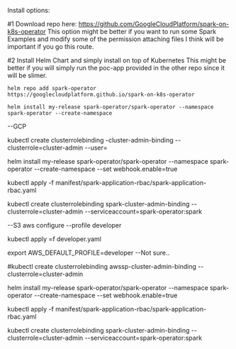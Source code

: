 Install options: 

#1 Download repo here: https://github.com/GoogleCloudPlatform/spark-on-k8s-operator 
	This option might be better if you want to run some Spark Examples and modify some of the permission attaching files I think will be important if you go this route. 

#2 Install Helm Chart and simply install on top of Kubernetes
	This might be better if you will simply run the poc-app provided in the other repo since it will be slimer. 
	
	helm repo add spark-operator https://googlecloudplatform.github.io/spark-on-k8s-operator

	helm install my-release spark-operator/spark-operator --namespace spark-operator --create-namespace




--GCP

kubectl create clusterrolebinding <user>-cluster-admin-binding --clusterrole=cluster-admin --user=<user>

helm install my-release spark-operator/spark-operator --namespace spark-operator --create-namespace --set webhook.enable=true

kubectl apply -f manifest/spark-application-rbac/spark-application-rbac.yaml

kubectl create clusterrolebinding spark-cluster-admin-binding --clusterrole=cluster-admin --serviceaccount=spark-operator:spark



--S3
aws configure --profile developer

kubectl apply =f developer.yaml

export AWS_DEFAULT_PROFILE=developer --Not sure..

#kubectl create clusterrolebinding awssp-cluster-admin-binding --clusterrole=cluster-admin

helm install my-release spark-operator/spark-operator --namespace spark-operator --create-namespace --set webhook.enable=true

kubectl apply -f manifest/spark-application-rbac/spark-application-rbac.yaml

kubectl create clusterrolebinding spark-cluster-admin-binding --clusterrole=cluster-admin --serviceaccount=spark-operator:spark


